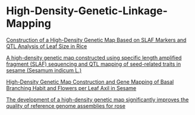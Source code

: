 # High-Density-Genetic-Linkage-Mapping

[Construction of a High-Density Genetic Map Based on SLAF Markers and QTL Analysis of Leaf Size in Rice](https://www.frontiersin.org/articles/10.3389/fpls.2020.01143/full)

[A high-density genetic map constructed using specific length amplified fragment (SLAF) sequencing and QTL mapping of seed-related traits in sesame (Sesamum indicum L.)](https://bmcplantbiol.biomedcentral.com/articles/10.1186/s12870-019-2172-5)

[High-Density Genetic Map Construction and Gene Mapping of Basal Branching Habit and Flowers per Leaf Axil in Sesame](https://www.frontiersin.org/articles/10.3389/fpls.2017.00636/full)

[The development of a high-density genetic map significantly improves the quality of reference genome assemblies for rose](https://www.nature.com/articles/s41598-019-42428-y)

